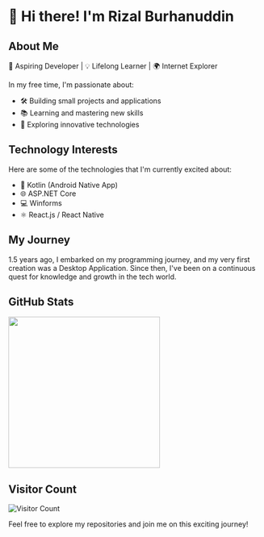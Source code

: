 # 👋 Hi there! I'm Rizal Burhanuddin

## About Me

🚀 Aspiring Developer | 💡 Lifelong Learner | 🌍 Internet Explorer

In my free time, I'm passionate about:

- 🛠️ Building small projects and applications
- 📚 Learning and mastering new skills
- 🌱 Exploring innovative technologies

## Technology Interests

Here are some of the technologies that I'm currently excited about:

- 📱 Kotlin (Android Native App)
- 🌐 ASP.NET Core
- 💻 Winforms
- ⚛️ React.js / React Native

## My Journey

1.5 years ago, I embarked on my programming journey, and my very first creation was a Desktop Application. Since then, I've been on a continuous quest for knowledge and growth in the tech world.

## GitHub Stats

<img src="https://github-readme-stats.vercel.app/api/top-langs/?username=rmxburhan&langs_count=10"  width="300px">

## Visitor Count

![Visitor Count](https://moe-counter.glitch.me/get/@rmxburhan)

Feel free to explore my repositories and join me on this exciting journey!
